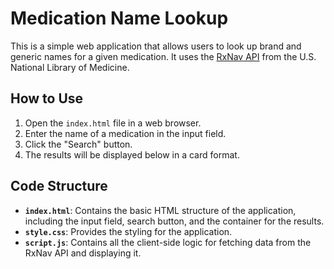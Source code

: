 # Medication Name Lookup

This is a simple web application that allows users to look up brand and generic names for a given medication. It uses the [RxNav API](https://rxnav.nlm.nih.gov/RxNormAPIs.html) from the U.S. National Library of Medicine.

## How to Use

1.  Open the `index.html` file in a web browser.
2.  Enter the name of a medication in the input field.
3.  Click the "Search" button.
4.  The results will be displayed below in a card format.

## Code Structure

*   **`index.html`**: Contains the basic HTML structure of the application, including the input field, search button, and the container for the results.
*   **`style.css`**: Provides the styling for the application.
*   **`script.js`**: Contains all the client-side logic for fetching data from the RxNav API and displaying it.

